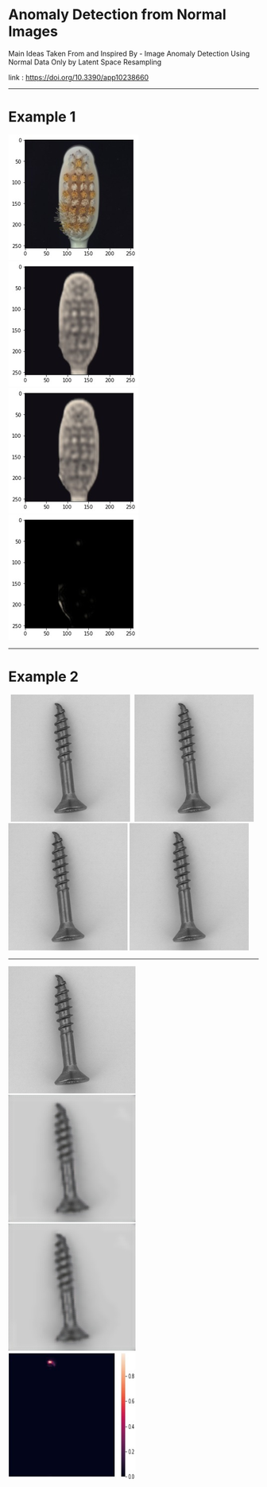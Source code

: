 # Anomaly Detection from Normal Images


Main Ideas Taken From and Inspired By - Image Anomaly Detection Using Normal Data Only by
Latent Space Resampling

link : https://doi.org/10.3390/app10238660


_______________________________________________________________

# Example 1 
                              
<img src="images/original.jpeg"><img src="images/direct.jpeg"><img src="images/resampled.jpeg"><img src="images/difference.jpeg">
_________________________________________________________________

# Example 2
<p float="left">
  <img src="images/original_anomalous_screw.png" height="256" width="240" title="Bootstrap" hspace = "5"/>
  <img src="images/original_anomalous_screw.png" height="256" width="240" />
  <img src="images/original_anomalous_screw.png" height="256" width="240" />
  <img src="images/original_anomalous_screw.png" height="256" width="240" />
</p>

______________________________________________________________________
<img src="images/original_anomalous_screw.png" height="256" width="256"><img src="images/direct_recon_screw.jpeg" height="256" width="256"><img src="images/resampled_recon_screw.jpeg" height="256" width="256"><img src="images/anomaly_score_map.jpeg" height="256" width="256" alt="Flowers in Chania">

